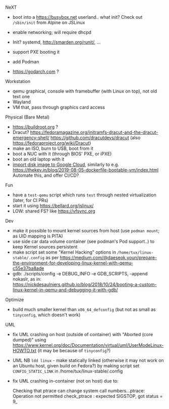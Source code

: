 NeXT

* boot into a https://busybox.net userland.. what init? Check out `/sbin/init` from Alpine on JSLinux
* enable networking; will require dhcpd
* Init? systemd, http://smarden.org/runit/, ...

* support PXE booting it
* add Podman

* https://godarch.com ?


Workstation

* qemu graphical, console with framebuffer (with Linux on top), not old text one
* Wayland
* VM that, pass through graphics card access


Physical (Bare Metal)

* https://buildroot.org ?
* Dracut? https://fedoramagazine.org/initramfs-dracut-and-the-dracut-emergency-shell/
  https://github.com/dracutdevs/dracut (also https://fedoraproject.org/wiki/Dracut)
* make an ISO, burn to USB, boot from it
* boot a NUC with it (through BIOS' PXE, or iPXE)
* boot an old laptop with it
* [import disk image to Google Cloud](https://cloud.google.com/compute/docs/import/import-existing-image),
  similarly to e.g. https://thekev.in/blog/2019-08-05-dockerfile-bootable-vm/index.html
  Automate this, and offer CI/CD?


Fun

* have a `test-qemu` script which runs `test` through nested virtualization (later, for CI PRs)
* start it using https://bellard.org/jslinux/
* LOW: shared FS? like https://vfsync.org


Dev

* make it possible to mount kernel sources from host (use `podman mount`; as UID mapping is PITA)
* use side car data volume container (see podman's Pod support..) to keep Kernel sources persistent
* make script set some "Kernel Hacking" options in `/home/tux/linux-stable/.config` as per
  https://medium.com/@daeseok.youn/prepare-the-environment-for-developing-linux-kernel-with-qemu-c55e37ba8ade
* gdb: ./scripts/config -e DEBUG_INFO -e GDB_SCRIPTS, -append nokaslr, as in:
https://nickdesaulniers.github.io/blog/2018/10/24/booting-a-custom-linux-kernel-in-qemu-and-debugging-it-with-gdb/


Optimize

* build much smaller kernel than `x86_64_defconfig` (but not as small as `tinyconfig`, which doesn't work)


UML

* fix UML crashing on host (outside of container) with "Aborted (core dumped)" using
  https://www.kernel.org/doc/Documentation/virtual/uml/UserModeLinux-HOWTO.txt
  (it may be because of `tinyconfig`?)

* UML NB `ldd linux` - make statically linked (otherwise it may not work on an Ubuntu host, given build on Fedora?)
  by making script set `CONFIG_STATIC_LINK` in /home/tux/linux-stable/.config

* fix UML crashing in-container (not on host) due to:

    Checking that ptrace can change system call numbers...ptrace: Operation not permitted
    check_ptrace : expected SIGSTOP, got status = 9_

